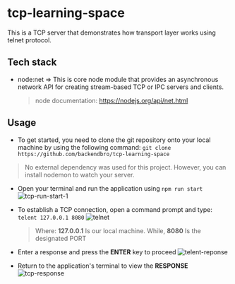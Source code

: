 # tcp-learning-space
This is a TCP server that demonstrates how transport layer works using telnet protocol.

## Tech stack 
- node:net => This is core node module that provides an asynchronous network API for creating stream-based TCP or IPC servers and clients.
  
  > node documentation: https://nodejs.org/api/net.html

## Usage 
- To get started, you need to clone the git repository onto your local machine by using the following command: `git clone https://github.com/backendbro/tcp-learning-space`
> No external dependency was used for this project. However, you can install nodemon to watch your server.
- Open your terminal and run the application using `npm run start`
![tcp-run-start-1](https://github.com/backendbro/tcp-learning-space/assets/85031254/55c042a5-e655-45f7-ae35-5307b6916f0b)

 
- To establish a TCP connection, open a command prompt and type: `telent 127.0.0.1 8080`
   ![telnet](https://github.com/backendbro/tcp-learning-space/assets/85031254/60cb540a-4e43-4ea6-b562-4fed3347733b)

  > Where:
      **127.0.0.1** Is our local machine. While, **8080** Is the designated PORT
-  Enter a response and press the **ENTER** key to proceed
  ![telent-reponse](https://github.com/backendbro/tcp-learning-space/assets/85031254/cea03cba-108a-4ccb-a054-063ecdcc4d1b)
-  Return to the application's terminal to view the **RESPONSE**
  ![tcp-response](https://github.com/backendbro/tcp-learning-space/assets/85031254/2c040a1d-e26f-47c1-92dc-c076011ed6a6)

